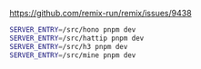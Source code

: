 https://github.com/remix-run/remix/issues/9438

```sh
SERVER_ENTRY=/src/hono pnpm dev
SERVER_ENTRY=/src/hattip pnpm dev
SERVER_ENTRY=/src/h3 pnpm dev
SERVER_ENTRY=/src/mine pnpm dev
```
